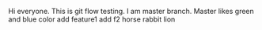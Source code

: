 Hi everyone. This is git flow testing. I am master branch. Master likes green and blue color
add feature1 
add f2
horse
rabbit
lion
